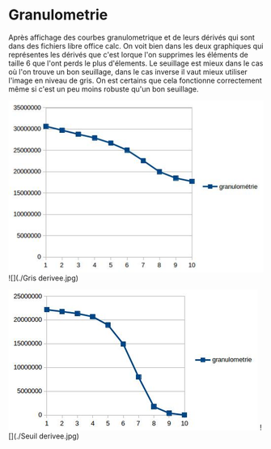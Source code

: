 # Granulometrie

Après affichage des courbes granulometrique et de leurs dérivés qui sont dans des fichiers libre office calc.
On voit bien dans les deux graphiques qui représentes les dérivés que c'est lorque l'on supprimes les éléments de taille 6 que l'ont perds le plus d'élements.
Le seuillage est mieux dans le cas où l'on trouve un bon seuillage, dans le cas inverse il vaut mieux utiliser l'image en niveau de gris.
On est certains que cela fonctionne correctement même si c'est un peu moins robuste qu'un bon seuillage.

![](./Gris.jpg) ![](./Gris derivee.jpg)

![](./Seuil.jpg) ![](./Seuil derivee.jpg)
